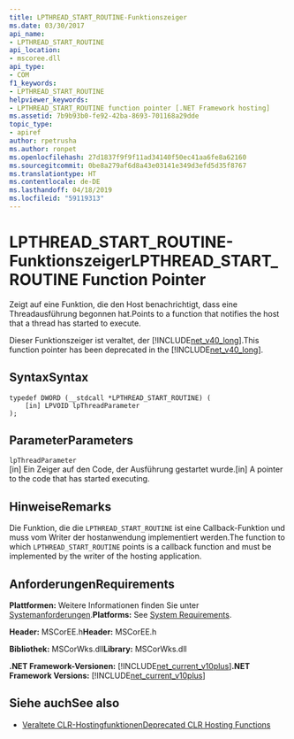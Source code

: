 ```yaml
---
title: LPTHREAD_START_ROUTINE-Funktionszeiger
ms.date: 03/30/2017
api_name:
- LPTHREAD_START_ROUTINE
api_location:
- mscoree.dll
api_type:
- COM
f1_keywords:
- LPTHREAD_START_ROUTINE
helpviewer_keywords:
- LPTHREAD_START_ROUTINE function pointer [.NET Framework hosting]
ms.assetid: 7b9b93b0-fe92-42ba-8693-701168a29dde
topic_type:
- apiref
author: rpetrusha
ms.author: ronpet
ms.openlocfilehash: 27d1837f9f9f11ad34140f50ec41aa6fe8a62160
ms.sourcegitcommit: 0be8a279af6d8a43e03141e349d3efd5d35f8767
ms.translationtype: HT
ms.contentlocale: de-DE
ms.lasthandoff: 04/18/2019
ms.locfileid: "59119313"
---
```

# <a name="lpthreadstartroutine-function-pointer"></a><span data-ttu-id="3851e-102">LPTHREAD_START_ROUTINE-Funktionszeiger</span><span class="sxs-lookup"><span data-stu-id="3851e-102">LPTHREAD_START_ROUTINE Function Pointer</span></span>
<span data-ttu-id="3851e-103">Zeigt auf eine Funktion, die den Host benachrichtigt, dass eine Threadausführung begonnen hat.</span><span class="sxs-lookup"><span data-stu-id="3851e-103">Points to a function that notifies the host that a thread has started to execute.</span></span>  
  
 <span data-ttu-id="3851e-104">Dieser Funktionszeiger ist veraltet, der [!INCLUDE[net_v40_long](../../../../includes/net-v40-long-md.md)].</span><span class="sxs-lookup"><span data-stu-id="3851e-104">This function pointer has been deprecated in the [!INCLUDE[net_v40_long](../../../../includes/net-v40-long-md.md)].</span></span>  
  
## <a name="syntax"></a><span data-ttu-id="3851e-105">Syntax</span><span class="sxs-lookup"><span data-stu-id="3851e-105">Syntax</span></span>  
  
```  
typedef DWORD (__stdcall *LPTHREAD_START_ROUTINE) (  
    [in] LPVOID lpThreadParameter  
);  
```  
  
## <a name="parameters"></a><span data-ttu-id="3851e-106">Parameter</span><span class="sxs-lookup"><span data-stu-id="3851e-106">Parameters</span></span>  
 `lpThreadParameter`  
 <span data-ttu-id="3851e-107">[in] Ein Zeiger auf den Code, der Ausführung gestartet wurde.</span><span class="sxs-lookup"><span data-stu-id="3851e-107">[in] A pointer to the code that has started executing.</span></span>  
  
## <a name="remarks"></a><span data-ttu-id="3851e-108">Hinweise</span><span class="sxs-lookup"><span data-stu-id="3851e-108">Remarks</span></span>  
 <span data-ttu-id="3851e-109">Die Funktion, die die `LPTHREAD_START_ROUTINE` ist eine Callback-Funktion und muss vom Writer der hostanwendung implementiert werden.</span><span class="sxs-lookup"><span data-stu-id="3851e-109">The function to which `LPTHREAD_START_ROUTINE` points is a callback function and must be implemented by the writer of the hosting application.</span></span>  
  
## <a name="requirements"></a><span data-ttu-id="3851e-110">Anforderungen</span><span class="sxs-lookup"><span data-stu-id="3851e-110">Requirements</span></span>  
 <span data-ttu-id="3851e-111">**Plattformen:** Weitere Informationen finden Sie unter [Systemanforderungen](../../../../docs/framework/get-started/system-requirements.md).</span><span class="sxs-lookup"><span data-stu-id="3851e-111">**Platforms:** See [System Requirements](../../../../docs/framework/get-started/system-requirements.md).</span></span>  
  
 <span data-ttu-id="3851e-112">**Header:** MSCorEE.h</span><span class="sxs-lookup"><span data-stu-id="3851e-112">**Header:** MSCorEE.h</span></span>  
  
 <span data-ttu-id="3851e-113">**Bibliothek:** MSCorWks.dll</span><span class="sxs-lookup"><span data-stu-id="3851e-113">**Library:** MSCorWks.dll</span></span>  
  
 <span data-ttu-id="3851e-114">**.NET Framework-Versionen:** [!INCLUDE[net_current_v10plus](../../../../includes/net-current-v10plus-md.md)]</span><span class="sxs-lookup"><span data-stu-id="3851e-114">**.NET Framework Versions:** [!INCLUDE[net_current_v10plus](../../../../includes/net-current-v10plus-md.md)]</span></span>  
  
## <a name="see-also"></a><span data-ttu-id="3851e-115">Siehe auch</span><span class="sxs-lookup"><span data-stu-id="3851e-115">See also</span></span>

- [<span data-ttu-id="3851e-116">Veraltete CLR-Hostingfunktionen</span><span class="sxs-lookup"><span data-stu-id="3851e-116">Deprecated CLR Hosting Functions</span></span>](../../../../docs/framework/unmanaged-api/hosting/deprecated-clr-hosting-functions.md)
